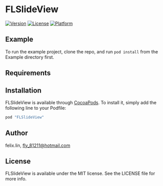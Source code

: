 # FLSlideView

[![Version](https://img.shields.io/cocoapods/v/FLSlideView.svg?style=flat)](http://cocoapods.org/pods/FLSlideView)
[![License](https://img.shields.io/cocoapods/l/FLSlideView.svg?style=flat)](http://cocoapods.org/pods/FLSlideView)
[![Platform](https://img.shields.io/cocoapods/p/FLSlideView.svg?style=flat)](http://cocoapods.org/pods/FLSlideView)

## Example

To run the example project, clone the repo, and run `pod install` from the Example directory first.

## Requirements

## Installation

FLSlideView is available through [CocoaPods](http://cocoapods.org). To install
it, simply add the following line to your Podfile:

```ruby
pod "FLSlideView"
```

## Author

felix.lin, fly_81211@hotmail.com

## License

FLSlideView is available under the MIT license. See the LICENSE file for more info.
